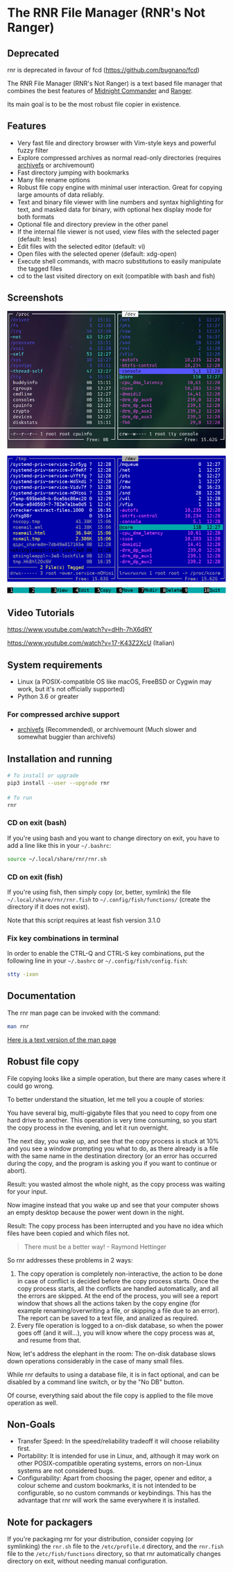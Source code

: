 # The RNR File Manager (RNR's Not Ranger)

## Deprecated

rnr is deprecated in favour of fcd (https://github.com/bugnano/fcd)

The RNR File Manager (RNR's Not Ranger) is a text based file manager that
combines the best features of
[Midnight Commander](https://midnight-commander.org/) and
[Ranger](https://ranger.github.io/).

Its main goal is to be the most robust file copier in existence.


## Features

* Very fast file and directory browser with Vim-style keys and powerful fuzzy filter
* Explore compressed archives as normal read-only directories (requires
  [archivefs](https://github.com/bugnano/archivefs) or archivemount)
* Fast directory jumping with bookmarks
* Many file rename options
* Robust file copy engine with minimal user interaction. Great for copying
  large amounts of data reliably.
* Text and binary file viewer with line numbers and syntax highlighting for
  text, and masked data for binary, with optional hex display mode for both
  formats
* Optional file and directory preview in the other panel
* If the internal file viewer is not used, view files with the selected pager
  (default: less)
* Edit files with the selected editor (default: vi)
* Open files with the selected opener (default: xdg-open)
* Execute shell commands, with macro substitutions to easily manipulate the
  tagged files
* cd to the last visited directory on exit (compatible with bash and fish)

## Screenshots

![ranger-like](https://raw.githubusercontent.com/bugnano/rnr/master/doc/ranger-like.png)

![mc-like](https://raw.githubusercontent.com/bugnano/rnr/master/doc/mc-like.png)

## Video Tutorials

https://www.youtube.com/watch?v=dHh-7hX6dRY

https://www.youtube.com/watch?v=17-K43Z2XcU (Italian)

## System requirements

* Linux (a POSIX-compatible OS like macOS, FreeBSD or Cygwin may work, but
  it's not officially supported)
* Python 3.6 or greater

### For compressed archive support
* [archivefs](https://github.com/bugnano/archivefs) (Recommended), or
  archivemount (Much slower and somewhat buggier than archivefs)

## Installation and running

```bash
# To install or upgrade
pip3 install --user --upgrade rnr

# To run
rnr
```

### CD on exit (bash)

If you're using bash and you want to change directory on exit, you have to add
a line like this in your `~/.bashrc`:

```bash
source ~/.local/share/rnr/rnr.sh
```

### CD on exit (fish)

If you're using fish, then simply copy (or, better, symlink) the file
`~/.local/share/rnr/rnr.fish` to `~/.config/fish/functions/` (create the
directory if it does not exist).

Note that this script requires at least fish version 3.1.0

### Fix key combinations in terminal

In order to enable the CTRL-Q and CTRL-S key combinations, put the following
line in your `~/.bashrc` or `~/.config/fish/config.fish`:

```bash
stty -ixon
```

## Documentation

The rnr man page can be invoked with the command:

```bash
man rnr
```

[Here is a text version of the man page](https://github.com/bugnano/rnr/blob/master/doc/rnr.1.adoc)

## Robust file copy

File copying looks like a simple operation, but there are many cases where it could go wrong.

To better understand the situation, let me tell you a couple of stories:

You have several big, multi-gigabyte files that you need to copy from one hard
drive to another.  This operation is very time consuming, so you start the
copy process in the evening, and let it run overnight.

The next day, you wake up, and see that the copy process is stuck at 10% and
you see a window prompting you what to do, as there already is a file with the
same name in the destination directory (or an error has occurred during the
copy, and the program is asking you if you want to continue or abort).

Result: you wasted almost the whole night, as the copy process was waiting for
your input.

Now imagine instead that you wake up and see that your computer shows an empty
desktop because the power went down in the night.

Result: The copy process has been interrupted and you have no idea which files
have been copied and which files not.

> There must be a better way! - Raymond Hettinger

So rnr addresses these problems in 2 ways:

1. The copy operation is completely non-interactive, the action to be done in
   case of conflict is decided before the copy process starts. Once the copy
   process starts, all the conflicts are handled automatically, and all the
   errors are skipped. At the end of the process, you will see a report window
   that shows all the actions taken by the copy engine (for example
   renaming/overwriting a file, or skipping a file due to an error). The
   report can be saved to a text file, and analized as required.
2. Every file operation is logged to a on-disk database, so when the power
   goes off (and it will...), you will know where the copy process was at, and
   resume from that.

Now, let's address the elephant in the room: The on-disk database slows down
operations considerably in the case of many small files.

While rnr defaults to using a database file, it is in fact optional, and can
be disabled by a command line switch, or by the "No DB" button.

Of course, everything said about the file copy is applied to the file move
operation as well.

## Non-Goals

* Transfer Speed: In the speed/reliability tradeoff it will choose reliability first.
* Portability: It is intended for use in Linux, and, although it may work on
  other POSIX-compatible operating systems, errors on non-Linux systems are not
  considered bugs.
* Configurability: Apart from choosing the pager, opener and editor, a colour
  scheme and custom bookmarks, it is not intended to be configurable, so no
  custom commands or keybindings.  This has the advantage that rnr will work the
  same everywhere it is installed.

## Note for packagers

If you're packaging rnr for your distribution, consider copying (or symlinking)
the `rnr.sh` file to the `/etc/profile.d` directory, and the `rnr.fish` file to
the `/etc/fish/functions` directory, so that rnr automatically changes directory
on exit, without needing manual configuration.

